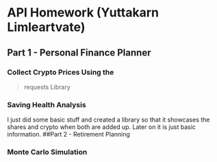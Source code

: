 # API Homework (Yuttakarn Limleartvate)
## Part 1 - Personal Finance Planner
### Collect Crypto Prices Using the 
> requests
Library

### Saving Health Analysis
I just did some basic stuff and created a library so that it showcases the shares and crypto when both are added up. Later on it is just basic information.
##Part 2 - Retirement Planning
### Monte Carlo Simulation
